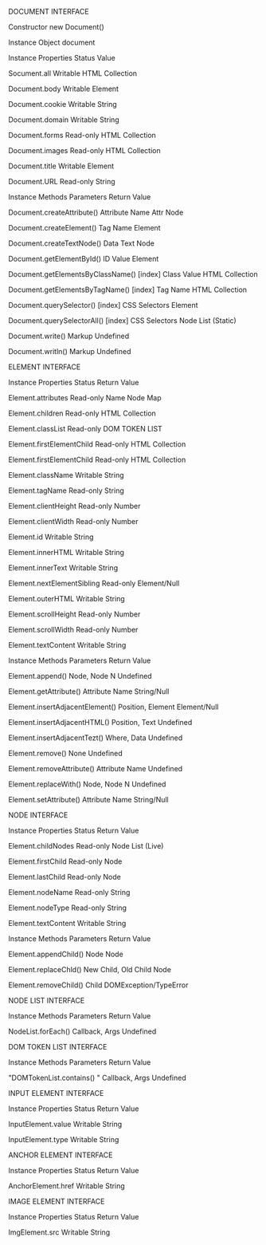 DOCUMENT INTERFACE		
Constructor	new Document()	
Instance Object	document	
Instance Properties	Status	Value
Socument.all	Writable	HTML Collection
Document.body	Writable 	Element
Document.cookie	Writable 	String
Document.domain	Writable	String 
Document.forms	Read-only	HTML Collection
Document.images	Read-only	HTML Collection
Document.title	Writable 	Element
Document.URL	Read-only	String 
Instance Methods	Parameters	Return Value
Document.createAttribute()	Attribute Name	Attr Node
Document.createElement()	Tag Name	Element 
Document.createTextNode()	Data	Text Node
Document.getElementById()	ID Value	Element 
Document.getElementsByClassName() [index]	Class Value	HTML Collection
Document.getElementsByTagName() [index]	Tag Name	HTML Collection
Document.querySelector() [index]	CSS Selectors	Element
Document.querySelectorAll() [index]	CSS Selectors	Node List (Static)
Document.write()	Markup	Undefined
Document.writln()	Markup	Undefined
ELEMENT INTERFACE		
Instance Properties	Status	Return Value
Element.attributes	Read-only	Name Node Map
Element.children	Read-only	HTML Collection
Element.classList	Read-only	DOM TOKEN LIST
Element.firstElementChild	Read-only	HTML Collection
Element.firstElementChild	Read-only	HTML Collection
Element.className	Writable	String
Element.tagName	Read-only	String
Element.clientHeight	Read-only	Number
Element.clientWidth	Read-only	Number
Element.id	Writable 	String
Element.innerHTML	Writable	String
Element.innerText	Writable	String
Element.nextElementSibling	Read-only	Element/Null
Element.outerHTML	Writable	String
Element.scrollHeight	Read-only	Number
Element.scrollWidth	Read-only	Number
Element.textContent	Writable	String
Instance Methods	Parameters	Return Value
Element.append()	Node, Node N	Undefined
Element.getAttribute()	Attribute Name	String/Null
Element.insertAdjacentElement()	Position, Element	Element/Null
Element.insertAdjacentHTML()	Position, Text	Undefined
Element.insertAdjacentTezt()	Where, Data	Undefined
Element.remove()	None	Undefined
Element.removeAttribute()	Attribute Name	Undefined
Element.replaceWith()	Node, Node N	Undefined
Element.setAttribute()	Attribute Name	String/Null
NODE INTERFACE		
Instance Properties	Status	Return Value
Element.childNodes	Read-only	Node List (Live)
Element.firstChild	Read-only	Node
Element.lastChild	Read-only	Node
Element.nodeName	Read-only	String
Element.nodeType	Read-only	String
Element.textContent	Writable	String
Instance Methods	Parameters	Return Value
Element.appendChild()	Node	Node
Element.replaceChld()	New Child, Old Child	Node
Element.removeChild()	Child	DOMException/TypeError
NODE LIST INTERFACE		
Instance Methods	Parameters	Return Value
NodeList.forEach()	Callback, Args	Undefined
DOM TOKEN LIST INTERFACE		
Instance Methods	Parameters	Return Value
"DOMTokenList.contains() "	Callback, Args	Undefined
INPUT ELEMENT INTERFACE		
Instance Properties	Status	Return Value
InputElement.value	Writable	String
InputElement.type	Writable	String
ANCHOR ELEMENT INTERFACE		
Instance Properties	Status	Return Value
AnchorElement.href	Writable	String
IMAGE ELEMENT INTERFACE		
Instance Properties	Status	Return Value
ImgElement.src	Writable	String
